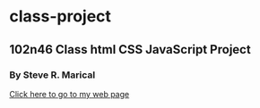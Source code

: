 # class-project

## 102n46 Class html CSS JavaScript Project
### By Steve R. Marical

[Click here to go to my web page](index.html)

